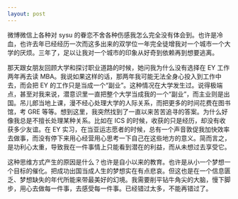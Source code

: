 ```yaml
---
layout: post
---
```


微博微信上各种对 sysu 的眷恋不舍各种伤感我怎么完全没有体会到。也许是冷血，也许去年已经经历一次而这多出来的双学位一年完全徒增我对一个城市一个大学的厌烦。三年了，足以让我对一个城市的印象从好奇到依赖再到想要逃离。

那天跟女朋友回顾大学和探讨职业道路的时候，她问我为什么没有选择在 EY 工作两年再去读 MBA。我说如果这样的话，那两年我可能无法全身心投入到工作中去，而会把 EY 的工作只是当成一个“副业”。这种情况在大学发生过。说得极端点，甚至对我来说，潜意识里一直把整个大学当成我的一个“副业”，而主业则是出国。吊儿郎当地上课，漫不经心处理大学的人际关系，而把更多的时间花费在图书馆，考 GRE 等等。想到这里，我突然找到了一直以来苦苦追寻的答案。为什么好像我总是不擅长处理某种关系。比如在 ICS 的时候，收获的只是经历，却没有收获多少友谊。在 EY 实习，在当亚运志愿者的时候，总有一个声音敦促我加快效率去做事，而没有停下来用心经营用心思考一下自己在这些地方的意义。简而言之，是功利心太重，导致我在一件事情上只能看到潜在的利益，而从未想过去享受它。

这种思维方式产生的原因是什么？也许是自小以来的教育。也许是从小一个梦想一个目标的催化。把成功出国当成人生的梦想实在有点悲哀。但这也是在一个信息匮乏、梦想缺失的年代所能来带最美好的幻境。我需要削平钻牛角尖的大脑，慢下脚步，用心去做每一件事，去感受每一件事。已经错过太多，不能再错过了。
